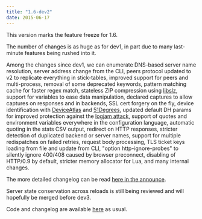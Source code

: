 ```yaml
---
title: "1.6-dev2"
date: 2015-06-17
---
```

This version marks the feature freeze for 1.6.

The number of changes is as huge as for dev1, in part due to many last-minute features being rushed into it.

Among the changes since dev1, we can enumerate DNS-based server name resolution, server address change from the CLI, peers protocol updated to v2 to replicate everything in stick-tables, improved support for peers and multi-process, removal of some deprecated keywords, pattern matching cache for faster regex match, stateless ZIP compression using [libslz](http://1wt.eu/projects/libslz/), support for variables to ease data manipulation, declared captures to allow captures on responses and in backends, SSL cert forgery on the fly, device identification with [DeviceAtlas](https://deviceatlas.com/deviceatlas-haproxy-module) and [51Degrees](https://github.com/51Degreesmobi/51Degrees-C), updated default DH params for improved protection against the [logjam attack](https://weakdh.org/), support of quotes and environment variables everywhere in the configuration language, automatic quoting in the stats CSV output, redirect on HTTP responses, stricter detection of duplicated backend or server names, support for multiple redispatches on failed retries, request body processing, TLS ticket keys loading from file and update from CLI, "option http-ignore-probes" to silently ignore 400/408 caused by browser preconnect, disabling of HTTP/0.9 by default, stricter memory allocator for Lua, and many internal changes.

The more detailed changelog can be read [here in the announce](http://marc.info/?l=haproxy&m=143455374508423&w=2).

Server state conservation across reloads is still being reviewed and will hopefully be merged before dev3.

Code and changelog are available [here](/download/1.6/src/devel/) as usual.
